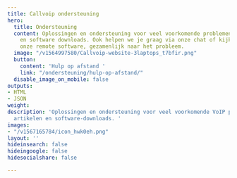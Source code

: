 ```yaml
---
title: Callvoip ondersteuning
hero:
  title: Ondersteuning
  content: Oplossingen en ondersteuning voor veel voorkomende problemen. Handige artikelen
    en software downloads. Ook helpen we je graag via onze chat of kijken we, via
    onze remote software, gezamenlijk naar het probleem.
  image: "/v1564997580/Callvoip-website-3laptops_t7bfir.png"
  button:
    content: 'Hulp op afstand '
    link: "/ondersteuning/hulp-op-afstand/"
  disable_image_on_mobile: false
outputs:
- HTML
- JSON
weight: 
description: 'Oplossingen en ondersteuning voor veel voorkomende VoIP problemen. Handige
  artikelen en software-downloads. '
images:
- "/v1567165784/icon_hwk0eh.png"
layout: ''
hideinsearch: false
hideingoogle: false
hidesocialshare: false

---
```

